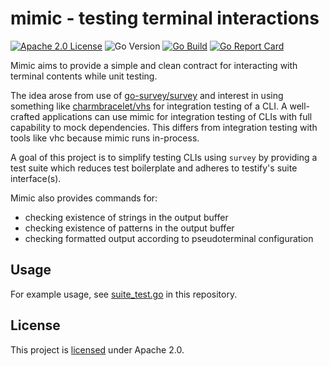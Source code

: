 # mimic - testing terminal interactions

[![Apache 2.0 License](https://img.shields.io/badge/License-Apache%202.0-blue)](./LICENSE)
![Go Version](https://img.shields.io/github/go-mod/go-version/jimschubert/mimic)
[![Go Build](https://github.com/jimschubert/mimic/actions/workflows/build.yml/badge.svg)](https://github.com/jimschubert/mimic/actions/workflows/build.yml)
[![Go Report Card](https://goreportcard.com/badge/github.com/jimschubert/mimic)](https://goreportcard.com/report/github.com/jimschubert/mimic)

Mimic aims to provide a simple and clean contract for interacting with terminal contents while unit testing.

The idea arose from use of [go-survey/survey](https://github.com/go-survey/survey) and interest in using something like [charmbracelet/vhs](https://github.com/charmbracelet/vhs) for integration testing of a CLI.
A well-crafted applications can use mimic for integration testing of CLIs with full capability to mock dependencies. This differs from integration testing with tools like vhc because mimic runs in-process.

A goal of this project is to simplify testing CLIs using `survey` by providing a test suite which reduces test boilerplate and adheres to testify's suite interface(s).

Mimic also provides commands for:

* checking existence of strings in the output buffer
* checking existence of patterns in the output buffer
* checking formatted output according to pseudoterminal configuration

## Usage

For example usage, see [suite_test.go](./suite/suite_test.go) in this repository.

## License

This project is [licensed](./LICENSE) under Apache 2.0.
